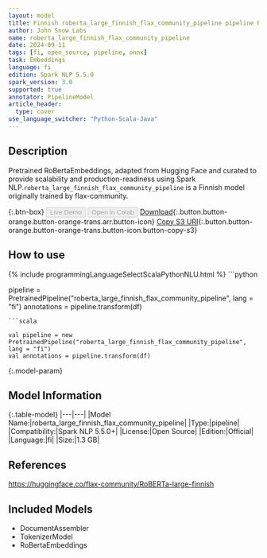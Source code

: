 ```yaml
---
layout: model
title: Finnish roberta_large_finnish_flax_community_pipeline pipeline RoBertaEmbeddings from flax-community
author: John Snow Labs
name: roberta_large_finnish_flax_community_pipeline
date: 2024-09-11
tags: [fi, open_source, pipeline, onnx]
task: Embeddings
language: fi
edition: Spark NLP 5.5.0
spark_version: 3.0
supported: true
annotator: PipelineModel
article_header:
  type: cover
use_language_switcher: "Python-Scala-Java"
---
```


## Description

Pretrained RoBertaEmbeddings, adapted from Hugging Face and curated to provide scalability and production-readiness using Spark NLP.`roberta_large_finnish_flax_community_pipeline` is a Finnish model originally trained by flax-community.

{:.btn-box}
<button class="button button-orange" disabled>Live Demo</button>
<button class="button button-orange" disabled>Open in Colab</button>
[Download](https://s3.amazonaws.com/auxdata.johnsnowlabs.com/public/models/roberta_large_finnish_flax_community_pipeline_fi_5.5.0_3.0_1726066397849.zip){:.button.button-orange.button-orange-trans.arr.button-icon}
[Copy S3 URI](s3://auxdata.johnsnowlabs.com/public/models/roberta_large_finnish_flax_community_pipeline_fi_5.5.0_3.0_1726066397849.zip){:.button.button-orange.button-orange-trans.button-icon.button-copy-s3}

## How to use



<div class="tabs-box" markdown="1">
{% include programmingLanguageSelectScalaPythonNLU.html %}
```python

pipeline = PretrainedPipeline("roberta_large_finnish_flax_community_pipeline", lang = "fi")
annotations =  pipeline.transform(df)   

```
```scala

val pipeline = new PretrainedPipeline("roberta_large_finnish_flax_community_pipeline", lang = "fi")
val annotations = pipeline.transform(df)

```
</div>

{:.model-param}
## Model Information

{:.table-model}
|---|---|
|Model Name:|roberta_large_finnish_flax_community_pipeline|
|Type:|pipeline|
|Compatibility:|Spark NLP 5.5.0+|
|License:|Open Source|
|Edition:|Official|
|Language:|fi|
|Size:|1.3 GB|

## References

https://huggingface.co/flax-community/RoBERTa-large-finnish

## Included Models

- DocumentAssembler
- TokenizerModel
- RoBertaEmbeddings